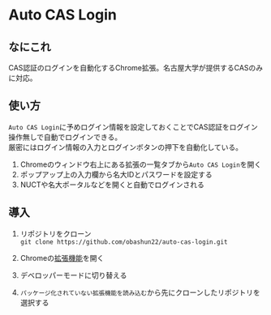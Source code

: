 # Auto CAS Login
## なにこれ
CAS認証のログインを自動化するChrome拡張。名古屋大学が提供するCASのみに対応。

## 使い方
`Auto CAS Login`に予めログイン情報を設定しておくことでCAS認証をログイン操作無しで自動でログインできる。  
厳密にはログイン情報の入力とログインボタンの押下を自動化している。
1. Chromeのウィンドウ右上にある拡張の一覧タブから`Auto CAS Login`を開く
1. ポップアップ上の入力欄から名大IDとパスワードを設定する
1. NUCTや名大ポータルなどを開くと自動でログインされる

## 導入
1. リポジトリをクローン  
`git clone https://github.com/obashun22/auto-cas-login.git`

1. Chromeの[拡張機能](chrome://extensions/)を開く
1. デベロッパーモードに切り替える
1. `パッケージ化されていない拡張機能を読み込む`から先にクローンしたリポジトリを選択する